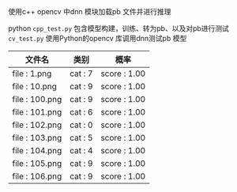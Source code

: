 使用c++ opencv 中dnn 模块加载pb 文件并进行推理

python `cpp_test.py` 包含模型构建，训练、转为pb、以及对pb进行测试
`cv_test.py` 使用Python的opencv 库调用dnn测试pb 模型

|    文件名     |   类别   |      概率    |
|---------------|--------|----------------|
|file : 1.png   | cat : 7 | score : 1.00  |
|file : 10.png  | cat : 9 | score : 1.00  |
|file : 100.png | cat : 9 | score : 1.00  | 
|file : 101.png | cat : 6 | score : 1.00  |
|file : 102.png | cat : 0 | score : 1.00  |
|file : 103.png | cat : 5 | score : 1.00  | 
|file : 104.png | cat : 4 | score : 1.00  |
|file : 105.png | cat : 9 | score : 1.00  |
|file : 106.png | cat : 9 | score : 1.00  |
